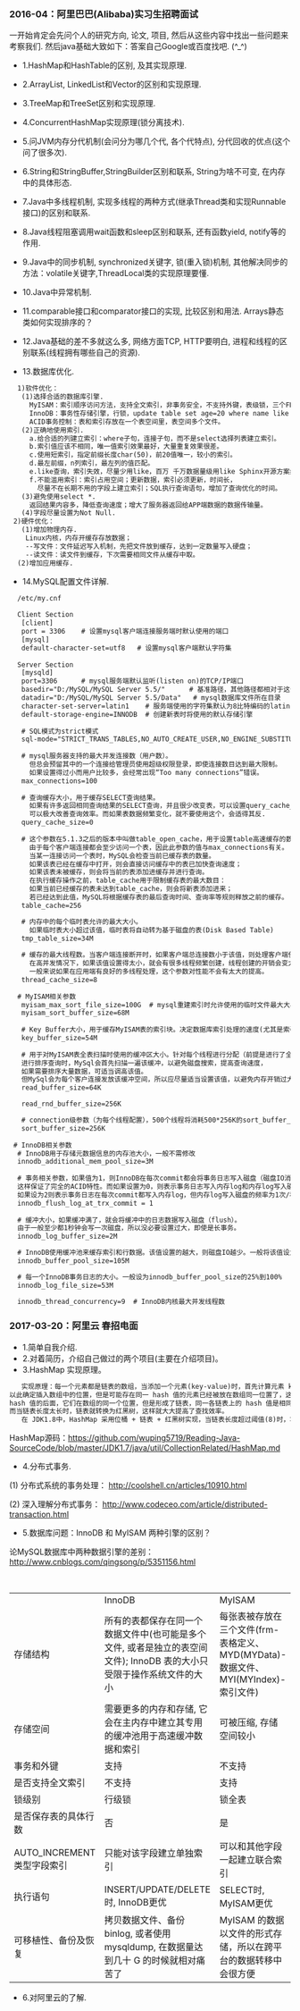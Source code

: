 <h3> 2016-04：阿里巴巴(Alibaba)实习生招聘面试 </h3>
   一开始肯定会先问个人的研究方向, 论文, 项目, 然后从这些内容中找出一些问题来考察我们. 
   然后java基础大致如下：答案自己Google或百度找吧. (^_^)
   
* 1.HashMap和HashTable的区别, 及其实现原理. 
* 2.ArrayList, LinkedList和Vector的区别和实现原理.
* 3.TreeMap和TreeSet区别和实现原理.
* 4.ConcurrentHashMap实现原理(锁分离技术).
* 5.问JVM内存分代机制(会问分为哪几个代, 各个代特点), 分代回收的优点(这个问了很多次).
* 6.String和StringBuffer,StringBuilder区别和联系, String为啥不可变, 在内存中的具体形态.
* 7.Java中多线程机制, 实现多线程的两种方式(继承Thread类和实现Runnable接口)的区别和联系.
* 8.Java线程阻塞调用wait函数和sleep区别和联系, 还有函数yield, notify等的作用.
* 9.Java中的同步机制, synchronized关键字, 锁(重入锁)机制, 其他解决同步的方法：volatile关键字,ThreadLocal类的实现原理要懂.
* 10.Java中异常机制.
* 11.comparable接口和comparator接口的实现, 比较区别和用法. Arrays静态类如何实现排序的？
* 12.Java基础的差不多就这么多, 网络方面TCP, HTTP要明白, 进程和线程的区别联系(线程拥有哪些自己的资源).  

* 13.数据库优化. 
```txt
  1)软件优化：          
   (1)选择合适的数据库引擎.          
     MyISAM：索引顺序访问方法，支持全文索引，非事务安全，不支持外键，表级锁，三个FRM文件存放表结构。         
     InnoDB：事务性存储引擎，行锁，update table set age=20 where name like "%tom%"，锁表，回滚，奔溃恢复。   
     ACID事务控制：表和索引存放在一个表空间里，表空间多个文件。      
   (2)正确地使用索引.  
     a.给合适的列建立索引：where子句，连接子句，而不是select选择列表建立索引。    
     b.索引值应该不相同，唯一值索引效果最好，大量重复效果很差。      
     c.使用短索引，指定前缀长度char(50)，前20值唯一，较小的索引。
     d.最左前缀，n列索引，最左列的值匹配。  
     e.like查询，索引失效，尽量少用like，百万 千万数据量级用like Sphinx开源方案结合MySQL。 
     f.不能滥用索引：索引占用空间；更新数据，索引必须更新，时间长，
       尽量不在长期不用的字段上建立索引；SQL执行查询语句，增加了查询优化的时间。
   (3)避免使用select *.         
     返回结果内容多，降低查询速度；增大了服务器返回给APP端数据的数据传输量。  
   (4)字段尽量设置为Not Null.        
 2)硬件优化：        
   (1)增加物理内存.         
    Linux内核，内存开缓存存放数据；            
    --写文件：文件延迟写入机制，先把文件放到缓存，达到一定数量写入硬盘；        
    --读文件：读文件到缓存，下次需要相同文件从缓存中取。          
  (2)增加应用缓存. 
```

* 14.MySQL配置文件详解. 
```txt
  /etc/my.cnf
  
  Client Section
   [client]
   port = 3306    # 设置mysql客户端连接服务端时默认使用的端口
   [mysql]
   default-character-set=utf8   # 设置mysql客户端默认字符集
  
  Server Section
   [mysqld]
   port=3306      # mysql服务端默认监听(listen on)的TCP/IP端口
   basedir="D:/MySQL/MySQL Server 5.5/"      # 基准路径，其他路径都相对于这个路径
   datadir="D:/MySQL/MySQL Server 5.5/Data"   # mysql数据库文件所在目录
   character-set-server=latin1    # 服务端使用的字符集默认为8比特编码的latin1字符集
   default-storage-engine=INNODB  # 创建新表时将使用的默认存储引擎
   
   # SQL模式为strict模式
   sql-mode="STRICT_TRANS_TABLES,NO_AUTO_CREATE_USER,NO_ENGINE_SUBSTITUTION"  
   
   # mysql服务器支持的最大并发连接数（用户数）。
     但总会预留其中的一个连接给管理员使用超级权限登录，即使连接数目达到最大限制。
     如果设置得过小而用户比较多，会经常出现“Too many connections”错误。
   max_connections=100  
   
   # 查询缓存大小，用于缓存SELECT查询结果。
     如果有许多返回相同查询结果的SELECT查询，并且很少改变表，可以设置query_cache_size大于0，
     可以极大改善查询效率。而如果表数据频繁变化，就不要使用这个，会适得其反.
   query_cache_size=0 
   
   # 这个参数在5.1.3之后的版本中叫做table_open_cache，用于设置table高速缓存的数量。
     由于每个客户端连接都会至少访问一个表，因此此参数的值与max_connections有关。
     当某一连接访问一个表时，MySQL会检查当前已缓存表的数量。
     如果该表已经在缓存中打开，则会直接访问缓存中的表已加快查询速度；
     如果该表未被缓存，则会将当前的表添加进缓存并进行查询。
     在执行缓存操作之前，table_cache用于限制缓存表的最大数目：
     如果当前已经缓存的表未达到table_cache，则会将新表添加进来；
     若已经达到此值，MySQL将根据缓存表的最后查询时间、查询率等规则释放之前的缓存。
   table_cache=256    

   # 内存中的每个临时表允许的最大大小。
     如果临时表大小超过该值，临时表将自动转为基于磁盘的表(Disk Based Table)
   tmp_table_size=34M 
   
   # 缓存的最大线程数。当客户端连接断开时，如果客户端总连接数小于该值，则处理客户端任务的线程放回缓存。
     在高并发情况下，如果该值设置得太小，就会有很多线程频繁创建，线程创建的开销会变大，查询效率也会下降。
     一般来说如果在应用端有良好的多线程处理，这个参数对性能不会有太大的提高。
   thread_cache_size=8 
   
  # MyISAM相关参数
   myisam_max_sort_file_size=100G  # mysql重建索引时允许使用的临时文件最大大小
   myisam_sort_buffer_size=68M
   
   # Key Buffer大小，用于缓存MyISAM表的索引块。决定数据库索引处理的速度(尤其是索引读)
   key_buffer_size=54M  
   
   # 用于对MyISAM表全表扫描时使用的缓冲区大小。针对每个线程进行分配（前提是进行了全表扫描）。
   进行排序查询时，MySql会首先扫描一遍该缓冲，以避免磁盘搜索，提高查询速度，
   如果需要排序大量数据，可适当调高该值。
   但MySql会为每个客户连接发放该缓冲空间，所以应尽量适当设置该值，以避免内存开销过大。
   read_buffer_size=64K 

   read_rnd_buffer_size=256K

   # connection级参数（为每个线程配置），500个线程将消耗500*256K的sort_buffer_size。
   sort_buffer_size=256K 
   
 # InnoDB相关参数
  # InnoDB用于存储元数据信息的内存池大小，一般不需修改
  innodb_additional_mem_pool_size=3M
  
  # 事务相关参数，如果值为1，则InnoDB在每次commit都会将事务日志写入磁盘（磁盘IO消耗较大），
  这样保证了完全的ACID特性。而如果设置为0，则表示事务日志写入内存log和内存log写入磁盘的频率都为1次/秒。
  如果设为2则表示事务日志在每次commit都写入内存log，但内存log写入磁盘的频率为1次/秒。
  innodb_flush_log_at_trx_commit = 1 
  
  # 缓冲大小，如果缓冲满了，就会将缓冲中的日志数据写入磁盘（flush）。
  由于一般至少都1秒钟会写一次磁盘，所以没必要设置过大，即使是长事务。
  innodb_log_buffer_size=2M

  # InnoDB使用缓冲池来缓存索引和行数据。该值设置的越大，则磁盘IO越少。一般将该值设为物理内存的80%。
  innodb_buffer_pool_size=105M 

  # 每一个InnoDB事务日志的大小。一般设为innodb_buffer_pool_size的25%到100%
  innodb_log_file_size=53M 

  innodb_thread_concurrency=9  # InnoDB内核最大并发线程数
```

<h3> 2017-03-20：阿里云 春招电面 </h3>

* 1.简单自我介绍. 
* 2.对着简历，介绍自己做过的两个项目(主要在介绍项目)。
* 3.HashMap 实现原理。
```txt
   实现原理：每一个元素都是链表的数组，当添加一个元素(key-value)时，首先计算元素 key 的 hash 值，
以此确定插入数组中的位置，但是可能存在同一 hash 值的元素已经被放在数组同一位置了，这时就添加到同一
hash 值的后面，它们在数组的同一个位置，但是形成了链表，同一各链表上的 hash 值是相同的，数组存放的是链表。
而当链表长度太长时，链表就转换为红黑树，这样就大大提高了查找效率。
   在 JDK1.8中，HashMap 采用位桶 + 链表 + 红黑树实现，当链表长度超过阈值(8)时，将链表转换为红黑树。
```
  HashMap源码：<https://github.com/wuping5719/Reading-Java-SourceCode/blob/master/JDK1.7/java/util/CollectionRelated/HashMap.md>
  
* 4.分布式事务.

(1) 分布式系统的事务处理： <http://coolshell.cn/articles/10910.html>
  
(2) 深入理解分布式事务： <http://www.codeceo.com/article/distributed-transaction.html>

* 5.数据库问题：InnoDB 和 MyISAM 两种引擎的区别？

论MySQL数据库中两种数据引擎的差别：<http://www.cnblogs.com/qingsong/p/5351156.html>
<table>
   <tr>
     <td> </td>
     <td> InnoDB </td>
     <td> MyISAM </td>
   </tr>
   <tr>
     <td>存储结构</td>
     <td>所有的表都保存在同一个数据文件中(也可能是多个文件, 或者是独立的表空间文件); InnoDB 表的大小只受限于操作系统文件的大小</td>
     <td>每张表被存放在三个文件(frm-表格定义、MYD(MYData)-数据文件、MYI(MYIndex)-索引文件)</td>
   </tr>
   <tr>
     <td>存储空间</td>
     <td>需要更多的内存和存储, 它会在主内存中建立其专用的缓冲池用于高速缓冲数据和索引</td>
     <td>可被压缩, 存储空间较小</td>
   </tr>
   <tr>
     <td>事务和外键</td>
     <td>支持</td>
     <td>不支持</td>
   </tr>
   <tr>
     <td>是否支持全文索引</td>
     <td>不支持</td>
     <td>支持</td>
   </tr>
   <tr>
     <td>锁级别</td>
     <td>行级锁</td>
     <td>锁全表</td>
   </tr>
   <tr>
     <td>是否保存表的具体行数</td>
     <td>否</td>
     <td>是</td>
   </tr>
   <tr>
     <td>AUTO_INCREMENT 类型字段索引</td>
     <td>只能对该字段建立单独索引</td>
     <td>可以和其他字段一起建立联合索引</td>
   </tr>
   <tr>
     <td>执行语句</td>
     <td>INSERT/UPDATE/DELETE时, InnoDB更优</td>
     <td>SELECT时, MyISAM更优</td>
   </tr>
   <tr>
     <td>可移植性、备份及恢复</td>
     <td>拷贝数据文件、备份 binlog, 或者使用 mysqldump, 在数据量达到几十 G 的时候就相对痛苦了</td>
     <td>MyISAM 的数据以文件的形式存储，所以在跨平台的数据转移中会很方便</td>
   </tr>
 </table>

* 6.对阿里云的了解.
